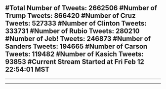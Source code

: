 #Total Number of Tweets: 2662506 
#Number of Trump Tweets: 866420
#Number of Cruz Tweets: 527333
#Number of Clinton Tweets: 333731
#Number of Rubio Tweets: 280210
#Number of Jeb! Tweets: 246873
#Number of Sanders Tweets: 194665
#Number of Carson Tweets: 119482
#Number of Kasich Tweets: 93853
#Current Stream Started at Fri Feb 12 22:54:01 MST
---
---
---
